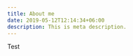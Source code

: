 ```yaml
---
title: About me
date: 2019-05-12T12:14:34+06:00
description: This is meta description.
---
```

T﻿est